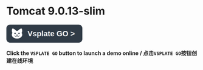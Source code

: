 # Tomcat 9.0.13-slim

<a href="https://www.vsplate.com/?docker-compose=https://github.com/vsplate/dcenvs/tomcat/9.0.13-slim"><img alt="VSPLATE GO" src="https://raw.githubusercontent.com/vsplate/images/master/vsgo_btn.png" width="200px"></a>

**Click the `VSPLATE GO` button to launch a demo online / 点击`VSPLATE GO`按钮创建在线环境**